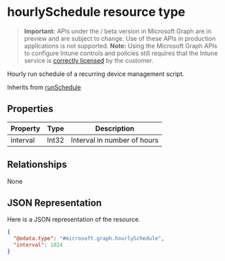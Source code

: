 ﻿# hourlySchedule resource type

> **Important:** APIs under the / beta version in Microsoft Graph are in preview and are subject to change. Use of these APIs in production applications is not supported.
> **Note:** Using the Microsoft Graph APIs to configure Intune controls and policies still requires that the Intune service is [correctly licensed](https://go.microsoft.com/fwlink/?linkid=839381) by the customer.

Hourly run schedule of a recurring device management script.

Inherits from [runSchedule](https://developer.microsoft.com/en-us/graph/docs/api-reference/beta/api/resources/intune_devices_runschedule.md)

## Properties
|Property|Type|Description|
|---|---|---|
|interval|Int32|Interval in number of hours|

## Relationships
None
## JSON Representation
Here is a JSON representation of the resource.
<!-- {
  "blockType": "resource",
  "keyProperty": "id",
  "@odata.type": "microsoft.graph.hourlySchedule"
}
-->
```json
{
  "@odata.type": "#microsoft.graph.hourlySchedule",
  "interval": 1024
}
```



